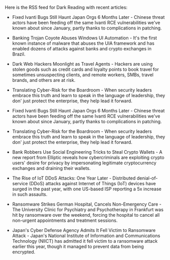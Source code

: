 Here is the RSS feed for Dark Reading with recent articles:

* Fixed Ivanti Bugs Still Haunt Japan Orgs 6 Months Later - Chinese threat actors have been feeding off the same Ivanti RCE vulnerabilities we've known about since January, partly thanks to complications in patching.

* Banking Trojan Coyote Abuses Windows UI Automation - It's the first known instance of malware that abuses the UIA framework and has enabled dozens of attacks against banks and crypto exchanges in Brazil.

* Dark Web Hackers Moonlight as Travel Agents - Hackers are using stolen goods such as credit cards and loyalty points to book travel for sometimes unsuspecting clients, and remote workers, SMBs, travel brands, and others are at risk.

* Translating Cyber-Risk for the Boardroom - When security leaders embrace this truth and learn to speak in the language of leadership, they don' just protect the enterprise, they help lead it forward.

* Fixed Ivanti Bugs Still Haunt Japan Orgs 6 Months Later - Chinese threat actors have been feeding off the same Ivanti RCE vulnerabilities we've known about since January, partly thanks to complications in patching.

* Translating Cyber-Risk for the Boardroom - When security leaders embrace this truth and learn to speak in the language of leadership, they don' just protect the enterprise, they help lead it forward.

* Bank Robbers Use Social Engineering Tricks to Steal Crypto Wallets - A new report from Elliptic reveals how cybercriminals are exploiting crypto users' desire for privacy by impersonating legitimate cryptocurrency exchanges and draining their wallets.

* The Rise of IoT DDoS Attacks: One Year Later - Distributed denial-of-service (DDoS) attacks against Internet of Things (IoT) devices have surged in the past year, with one US-based ISP reporting a 5x increase in such assaults.

* Ransomware Strikes German Hospital, Cancels Non-Emergency Care - The University Clinic for Psychiatry and Psychotherapy in Frankfurt was hit by ransomware over the weekend, forcing the hospital to cancel all non-urgent appointments and treatment sessions.

* Japan's Cyber Defense Agency Admits It Fell Victim to Ransomware Attack - Japan's National Institute of Information and Communications Technology (NIICT) has admitted it fell victim to a ransomware attack earlier this year, though it managed to prevent data from being encrypted.
